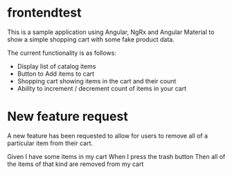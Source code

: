 # frontendtest

This is a sample application using Angular, NgRx and Angular Material to show a simple shopping cart with some fake product data.

The current functionality is as follows:

- Display list of catalog items
- Button to Add items to cart
- Shopping cart showing items in the cart and their count
- Ability to increment / decrement count of items in your cart

# New feature request

A new feature has been requested to allow for users to remove all of a particular item from their cart.

Given I have some items in my cart
When I press the trash button
Then all of the items of that kind are removed from my cart

